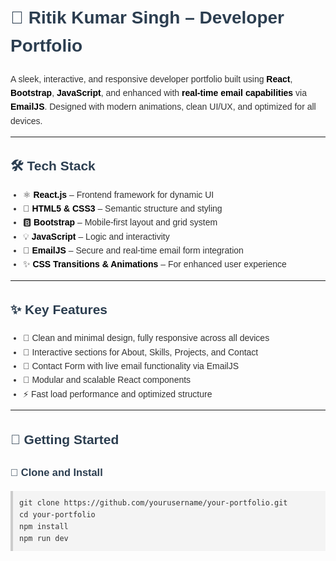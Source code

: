 <!DOCTYPE html>
<html lang="en">
<head>
  <meta charset="UTF-8" />
  <title>MY_PORTFOLIO – Ritik Kumar Singh</title>
  <style>
    body {
      font-family: Arial, sans-serif;
      background: #fdfdfd;
      color: #333;
      padding: 30px;
      line-height: 1.6;
    }
    h1, h2, h3 {
      color: #2c3e50;
    }
    ul {
      margin-top: 10px;
      padding-left: 20px;
    }
    pre {
      background-color: #f4f4f4;
      padding: 10px;
      border-left: 4px solid #ccc;
      overflow-x: auto;
    }
    strong {
      color: #000;
    }
  </style>
</head>
<body>

  <h1>🚀 Ritik Kumar Singh – Developer Portfolio</h1>
  <p>
    A sleek, interactive, and responsive developer portfolio built using 
    <strong>React</strong>, <strong>Bootstrap</strong>, <strong>JavaScript</strong>, and enhanced with 
    <strong>real-time email capabilities</strong> via <strong>EmailJS</strong>.
    Designed with modern animations, clean UI/UX, and optimized for all devices.
  </p>

  <hr />

  <h2>🛠 Tech Stack</h2>
  <ul>
    <li>⚛️ <strong>React.js</strong> – Frontend framework for dynamic UI</li>
    <li>🎨 <strong>HTML5 & CSS3</strong> – Semantic structure and styling</li>
    <li>🅱️ <strong>Bootstrap</strong> – Mobile-first layout and grid system</li>
    <li>💡 <strong>JavaScript</strong> – Logic and interactivity</li>
    <li>📩 <strong>EmailJS</strong> – Secure and real-time email form integration</li>
    <li>✨ <strong>CSS Transitions & Animations</strong> – For enhanced user experience</li>
  </ul>

  <hr />

  <h2>✨ Key Features</h2>
  <ul>
    <li>🎯 Clean and minimal design, fully responsive across all devices</li>
    <li>🔗 Interactive sections for About, Skills, Projects, and Contact</li>
    <li>💌 Contact Form with live email functionality via EmailJS</li>
    <li>🧠 Modular and scalable React components</li>
    <li>⚡ Fast load performance and optimized structure</li>
  </ul>

  <hr />

  <h2>🚀 Getting Started</h2>
  <h3>🔽 Clone and Install</h3>
  <pre><code>git clone https://github.com/yourusername/your-portfolio.git
cd your-portfolio
npm install
npm run dev</code></pre>

</body>
</html>
